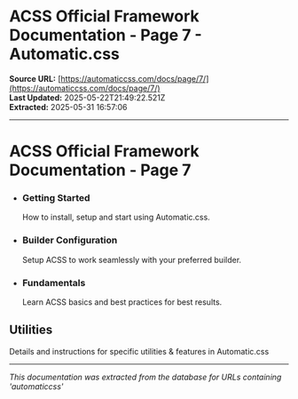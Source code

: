 # ACSS Official Framework Documentation - Page 7 - Automatic.css

**Source URL:** [https://automaticcss.com/docs/page/7/](https://automaticcss.com/docs/page/7/)  
**Last Updated:** 2025-05-22T21:49:22.521Z  
**Extracted:** 2025-05-31 16:57:06

---

# ACSS Official Framework Documentation - Page 7

*   ### Getting Started
    
    How to install, setup and start using Automatic.css.
    
*   ### Builder Configuration
    
    Setup ACSS to work seamlessly with your preferred builder.
    
*   ### Fundamentals
    
    Learn ACSS basics and best practices for best results.
    

## Utilities

Details and instructions for specific utilities & features in Automatic.css

---

*This documentation was extracted from the database for URLs containing 'automaticcss'*
